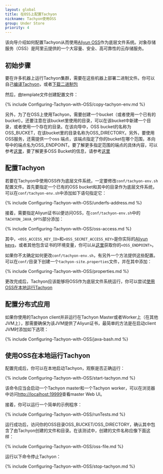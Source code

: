 ```yaml
---
layout: global
title: 在OSS上配置Tachyon
nickname: Tachyon使用OSS
group: Under Store
priority: 4
---
```


该向导介绍如何配置Tachyon从而使用[Aliyun OSS](http://www.aliyun.com/product/oss/?lang=en)作为底层文件系统。对象存储服务（OSS）是阿里云提供的一个大容量、安全、高可靠性的云存储服务。

## 初始步骤

要在许多机器上运行Tachyon集群，需要在这些机器上部署二进制文件。你可以自己[编译Tachyon](Building-Tachyon-Master-Branch.html)，或者[下载二进制包](Running-Tachyon-Locally.html)

然后，由template文件创建配置文件：

{% include Configuring-Tachyon-with-OSS/copy-tachyon-env.md %}

另外，为了在OSS上使用Tachyon，需要创建一个bucket（或者使用一个已有的bucket）。还要注意在该bucket里使用的目录，可以在该bucket中新建一个目录，或者使用一个存在的目录。在该向导中，OSS bucket的名称为OSS_BUCKET，在该bucket里的目录名称为OSS_DIRECTORY。另外，要使用OSS服务，还需提供一个oss 端点，该端点指定了你的bucket在哪个范围，本向导中的端点名为OSS_ENDPOINT。要了解更多指定范围的端点的具体内容，可以参考[这里](http://intl.aliyun.com/docs#/pub/oss_en_us/product-documentation/domain-region)，要了解更多OSS Bucket的信息，请参考[这里](http://intl.aliyun.com/docs#/pub/oss_en_us/product-documentation/function&bucket)

## 配置Tachyon

若要在Tachyon中使用OSS作为底层文件系统，一定要修改`conf/tachyon-env.sh`配置文件。首先要指定一个已有的OSS bucket和其中的目录作为底层文件系统，可以在`conf/tachyon-env.sh`中添加如下语句指定它：

{% include Configuring-Tachyon-with-OSS/underfs-address.md %}

接着，需要指定Aliyun证书以便访问OSS，在`conf/tachyon-env.sh`中的`TACHYON_JAVA_OPTS`部分添加：

{% include Configuring-Tachyon-with-OSS/oss-access.md %}

其中，`<OSS_ACCESS_KEY_ID>`和`<OSS_SECRET_ACCESS_KEY>`是你实际的[Aliyun keys](https://ak-console.aliyun.com/#/accesskey)，或者其他包含证书的环境变量，你可以从[这里](http://intl.aliyun.com/docs#/pub/oss_en_us/product-documentation/domain-region)获取你的`<OSS_ENDPOINT>`。

如果你不太确定如何更改`conf/tachyon-env.sh`，有另外一个方法提供这些配置。可以在`conf/`目录下创建一个`tachyon-site.properties`文件，并在其中添加：

{% include Configuring-Tachyon-with-OSS/properties.md %}

更改完成后，Tachyon应该能够将OSS作为底层文件系统运行，你可以尝试[使用OSS在本地运行Tachyon](#running-tachyon-locally-with-s3)

## 配置分布式应用

如果你使用的Tachyon client并非运行在Tachyon Master或者Worker上（在其他JVM上），那需要确保为该JVM提供了Aliyun证书，最简单的方法是在启动client JVM时添加如下选项：

{% include Configuring-Tachyon-with-OSS/java-bash.md %}

## 使用OSS在本地运行Tachyon

配置完成后，你可以在本地启动Tachyon，观察是否正确运行：

{% include Configuring-Tachyon-with-OSS/start-tachyon.md %}

该命令应当会启动一个Tachyon master和一个Tachyon worker，可以在浏览器中访问[http://localhost:19999](http://localhost:19999)查看master Web UI。

接着，你可以运行一个简单的示例程序：

{% include Configuring-Tachyon-with-OSS/runTests.md %}

运行成功后，访问你的OSS目录OSS_BUCKET/OSS_DIRECTORY，确认其中包含了由Tachyon创建的文件和目录。在该测试中，创建的文件名称应像下面这样：

{% include Configuring-Tachyon-with-OSS/oss-file.md %}

运行以下命令停止Tachyon：

{% include Configuring-Tachyon-with-OSS/stop-tachyon.md %}
